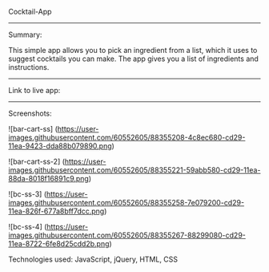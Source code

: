 Cocktail-App 
_________________

Summary:

This simple app allows you to pick an ingredient from a list, which it uses to suggest cocktails you can make. The app gives you a list of ingredients
and instructions. 

_________________

Link to live app:

_________________

Screenshots: 

![bar-cart-ss]
(https://user-images.githubusercontent.com/60552605/88355208-4c8ec680-cd29-11ea-9423-dda88b079890.png)

![bar-cart-ss-2]
(https://user-images.githubusercontent.com/60552605/88355221-59abb580-cd29-11ea-88da-8018f16891c9.png)

![bc-ss-3]
(https://user-images.githubusercontent.com/60552605/88355258-7e079200-cd29-11ea-826f-677a8bff7dcc.png)

![bc-ss-4]
(https://user-images.githubusercontent.com/60552605/88355267-88299080-cd29-11ea-8722-6fe8d25cdd2b.png)

Technologies used: 
JavaScript, jQuery, HTML, CSS

